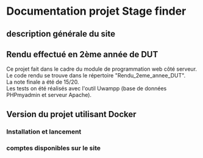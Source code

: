 # Documentation projet Stage finder
## description générale du site

## Rendu effectué en 2ème année de DUT 
Ce projet fait dans le cadre du module de programmation web côté serveur. Le code rendu se trouve dans le répertoire "Rendu_2eme_annee_DUT". \
La note finale a été de 15/20. \
Les tests on été réalisés avec l'outil Uwampp (base de données PHPmyadmin et serveur Apache).

## Version du projet utilisant Docker

### Installation et lancement
 
 <!-- ajouter les screens sur ce qui doit être affiché à l'ouverture du site-->
### comptes disponibles sur le site
